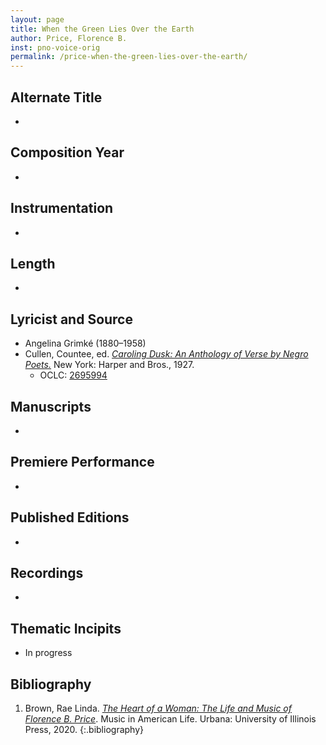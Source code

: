```yaml
---
layout: page
title: When the Green Lies Over the Earth
author: Price, Florence B.
inst: pno-voice-orig
permalink: /price-when-the-green-lies-over-the-earth/
---
```


## Alternate Title
- 

## Composition Year
- 

## Instrumentation
- 

## Length
- 

## Lyricist and Source
- Angelina Grimké (1880&ndash;1958)
- Cullen, Countee, ed. <a href="https://www.google.com/books/edition/Caroling_Dusk/TFAGAQAAIAAJ" target="_blank">*Caroling Dusk: An Anthology of Verse by Negro Poets.*</a> New York: Harper and Bros., 1927.
    * OCLC: <a href="https://www.worldcat.org/title/2695994" target="_blank">2695994</a>

## Manuscripts
- 

## Premiere Performance
- 

## Published Editions
- 

## Recordings
- 

## Thematic Incipits
- In progress

## Bibliography
1. Brown, Rae Linda. <a href="https://www.worldcat.org/title/1122800180" target="_blank">*The Heart of a Woman: The Life and Music of Florence B. Price*</a>. Music in American Life. Urbana: University of Illinois Press, 2020.
{:.bibliography}
